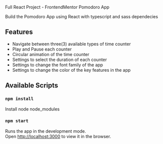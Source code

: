 Full React Project - FrontendMentor Pomodoro App

Build the Pomodoro App using React with typescript and sass dependecies

## Features

-   Navigate between three(3) available types of time counter
-   Play and Pause each counter
-   Circular animation of the time counter
-   Settings to select the duration of each counter
-   Settings to change the font family of the app
-   Settings to change the color of the key features in the app

## Available Scripts

### `npm install`

Install node node_modules

### `npm start`

Runs the app in the development mode.\
Open [http://localhost:3000](http://localhost:3000) to view it in the browser.
